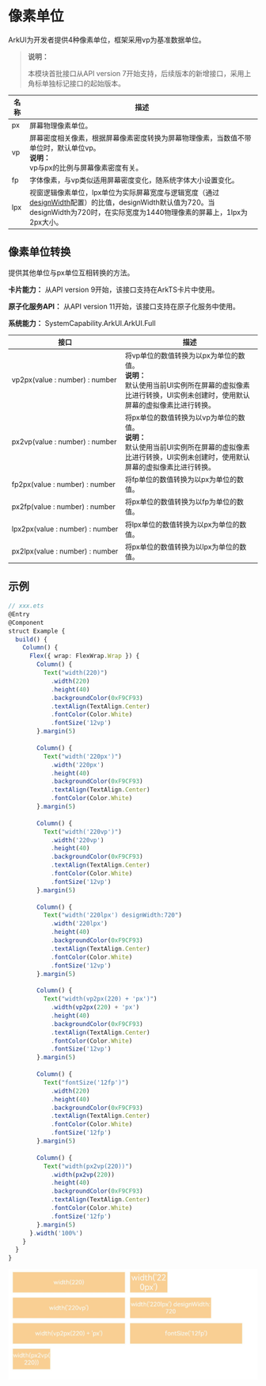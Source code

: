 # 像素单位

ArkUI为开发者提供4种像素单位，框架采用vp为基准数据单位。

>**说明：**
>
>本模块首批接口从API version 7开始支持，后续版本的新增接口，采用上角标单独标记接口的起始版本。


| 名称 | 描述                                                         |
| ---- | ------------------------------------------------------------ |
| px   | 屏幕物理像素单位。                                           |
| vp   | 屏幕密度相关像素，根据屏幕像素密度转换为屏幕物理像素，当数值不带单位时，默认单位vp。<br/> **说明：** <br/>vp与px的比例与屏幕像素密度有关。 |
| fp   | 字体像素，与vp类似适用屏幕密度变化，随系统字体大小设置变化。 |
| lpx  | 视窗逻辑像素单位，lpx单位为实际屏幕宽度与逻辑宽度（通过[designWidth](../../../quick-start/module-configuration-file.md#pages标签)配置）的比值，designWidth默认值为720。当designWidth为720时，在实际宽度为1440物理像素的屏幕上，1lpx为2px大小。 |


## 像素单位转换

提供其他单位与px单位互相转换的方法。

**卡片能力：** 从API version 9开始，该接口支持在ArkTS卡片中使用。

**原子化服务API：** 从API version 11开始，该接口支持在原子化服务中使用。

**系统能力：** SystemCapability.ArkUI.ArkUI.Full

| 接口                                                | 描述                                                         |
| --------------------------------------------------- | ------------------------------------------------------------ |
| vp2px(value&nbsp;:&nbsp;number)&nbsp;:&nbsp;number  | 将vp单位的数值转换为以px为单位的数值。<br/> **说明：** <br/> 默认使用当前UI实例所在屏幕的虚拟像素比进行转换，UI实例未创建时，使用默认屏幕的虚拟像素比进行转换。 |
| px2vp(value&nbsp;:&nbsp;number)&nbsp;:&nbsp;number  | 将px单位的数值转换为以vp为单位的数值。<br/> **说明：** <br/> 默认使用当前UI实例所在屏幕的虚拟像素比进行转换，UI实例未创建时，使用默认屏幕的虚拟像素比进行转换。 |
| fp2px(value&nbsp;:&nbsp;number)&nbsp;:&nbsp;number  | 将fp单位的数值转换为以px为单位的数值。                       |
| px2fp(value&nbsp;:&nbsp;number)&nbsp;:&nbsp;number  | 将px单位的数值转换为以fp为单位的数值。                       |
| lpx2px(value&nbsp;:&nbsp;number)&nbsp;:&nbsp;number | 将lpx单位的数值转换为以px为单位的数值。                      |
| px2lpx(value&nbsp;:&nbsp;number)&nbsp;:&nbsp;number | 将px单位的数值转换为以lpx为单位的数值。                      |


## 示例

```ts
// xxx.ets
@Entry
@Component
struct Example {
  build() {
    Column() {
      Flex({ wrap: FlexWrap.Wrap }) {
        Column() {
          Text("width(220)")
            .width(220)
            .height(40)
            .backgroundColor(0xF9CF93)
            .textAlign(TextAlign.Center)
            .fontColor(Color.White)
            .fontSize('12vp')
        }.margin(5)

        Column() {
          Text("width('220px')")
            .width('220px')
            .height(40)
            .backgroundColor(0xF9CF93)
            .textAlign(TextAlign.Center)
            .fontColor(Color.White)
        }.margin(5)

        Column() {
          Text("width('220vp')")
            .width('220vp')
            .height(40)
            .backgroundColor(0xF9CF93)
            .textAlign(TextAlign.Center)
            .fontColor(Color.White)
            .fontSize('12vp')
        }.margin(5)

        Column() {
          Text("width('220lpx') designWidth:720")
            .width('220lpx')
            .height(40)
            .backgroundColor(0xF9CF93)
            .textAlign(TextAlign.Center)
            .fontColor(Color.White)
            .fontSize('12vp')
        }.margin(5)

        Column() {
          Text("width(vp2px(220) + 'px')")
            .width(vp2px(220) + 'px')
            .height(40)
            .backgroundColor(0xF9CF93)
            .textAlign(TextAlign.Center)
            .fontColor(Color.White)
            .fontSize('12vp')
        }.margin(5)

        Column() {
          Text("fontSize('12fp')")
            .width(220)
            .height(40)
            .backgroundColor(0xF9CF93)
            .textAlign(TextAlign.Center)
            .fontColor(Color.White)
            .fontSize('12fp')
        }.margin(5)

        Column() {
          Text("width(px2vp(220))")
            .width(px2vp(220))
            .height(40)
            .backgroundColor(0xF9CF93)
            .textAlign(TextAlign.Center)
            .fontColor(Color.White)
            .fontSize('12fp')
        }.margin(5)
      }.width('100%')
    }
  }
}
```

![zh-cn_image_0000001169582302](figures/zh-cn_image_0000001169582302.png)
